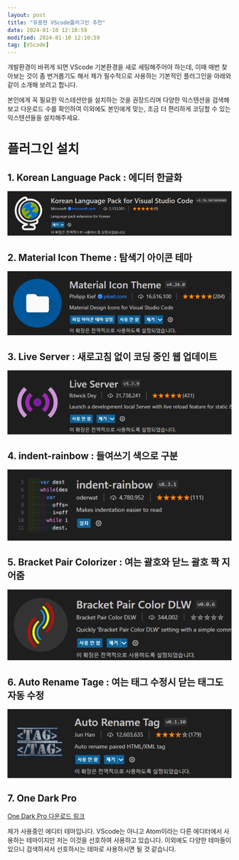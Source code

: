 ```yaml
---
layout: post
title: "유용한 VScode플러그인 추천"
date: 2024-01-10 12:10:59
modified: 2024-01-10 12:10:59
tag: [VScode]
---
```


개발환경이 바뀌게 되면 VScode 기본환경을 새로 세팅해주어야 하는데, 이때 매번 찾아보는 것이 좀 번거롭기도 해서 제가 필수적으로 사용하는 기본적인 플러그인을 아래와 같이 소개해 보려고 합니다.

본인에게 꼭 필요한 익스테션만을 설치하는 것을 권장드리며 다양한 익스텐션을 검색해보고 다운로드 수를 확인하여 이외에도 본인에게 맞는, 조금 더 편리하게 코딩할 수 있는 익스텐션들을 설치해주세요.

# 플러그인 설치

## 1. Korean Language Pack : 에디터 한글화

![plugin01](/images/post/plugin-korean.jpeg)

## 2. Material Icon Theme : 탐색기 아이콘 테마

![plugin02](/images/post/plugin-material.jpeg)

## 3. Live Server : 새로고침 없이 코딩 중인 웹 업데이트

![plugin03](/images/post/plugin-server.jpeg)

## 4. indent-rainbow : 들여쓰기 색으로 구분

![plugin04](/images/post/plugin-rainbow.jpeg)

## 5. Bracket Pair Colorizer : 여는 괄호와 닫느 괄호 짝 지어줌

![plugin05](/images/post/plugin-bracket.jpeg)

## 6. Auto Rename Tage : 여는 태그 수정시 닫는 태그도 자동 수정

![plugin06](/images/post/plugin-auto.jpeg)

## 7. One Dark Pro

[One Dark Pro 다운로드 링크 ](https://marketplace.visualstudio.com/items?itemName=zhuangtongfa.Material-theme)

제가 사용중인 에디터 테마입니다. VScode는 아니고 Atom이라는 다른 에디터에서 사용하는 테마이지만 저는 이것을 선호하여 사용하고 있습니다.
이외에도 다양한 테마들이 있으니 검색하셔서 선호하시는 테마로 사용하시면 될 것 같습니다.
